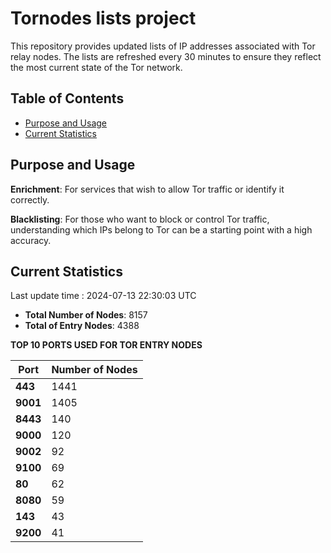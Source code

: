 # Tornodes lists project

This repository provides updated lists of IP addresses associated with Tor relay nodes. The lists are refreshed every 30 minutes to ensure they reflect the most current state of the Tor network.

## Table of Contents

- [Purpose and Usage](#purpose-and-usage)
- [Current Statistics](#current-statistics)


## Purpose and Usage

**Enrichment**: For services that wish to allow Tor traffic or identify it correctly.

**Blacklisting**: For those who want to block or control Tor traffic, understanding which IPs belong to Tor can be a starting point with a high accuracy.

## Current Statistics

Last update time : 2024-07-13 22:30:03 UTC

- **Total Number of Nodes**: 8157
- **Total of Entry Nodes**: 4388

**TOP 10 PORTS USED FOR TOR ENTRY NODES**

| **Port** | **Number of Nodes** |
|------|-----------------|
| **443**   | 1441  |
| **9001**   | 1405  |
| **8443**   | 140  |
| **9000**   | 120  |
| **9002**   | 92  |
| **9100**   | 69  |
| **80**   | 62  |
| **8080**   | 59  |
| **143**   | 43  |
| **9200**   | 41  |

